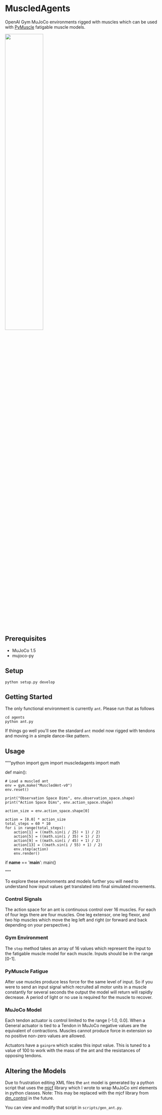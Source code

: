# MuscledAgents
OpenAI Gym MuJoCo environments rigged with muscles which can be used with
[PyMuscle](http://github.com/iandanforth/pymuscle) fatigable muscle models.

<img src="https://user-images.githubusercontent.com/446062/51863364-a7db2680-22f5-11e9-97e9-582feccf44c6.png" width="50%">

## Prerequisites

 - MuJoCo 1.5
 - mujoco-py

## Setup

```
python setup.py develop
```

## Getting Started

The only functional environment is currently `ant`. Please run that as follows

```
cd agents
python ant.py
```

If things go well you'll see the standard `ant` model now rigged with tendons
and moving in a simple dance-like pattern.

## Usage

"""python
import gym
import muscledagents
import math


def main():

    # Load a muscled ant
    env = gym.make("MuscledAnt-v0")
    env.reset()

    print("Observation Space Dims", env.observation_space.shape)
    print("Action Space Dims", env.action_space.shape)

    action_size = env.action_space.shape[0]

    action = [0.0] * action_size
    total_steps = 60 * 10
    for i in range(total_steps):
        action[1] = ((math.sin(i / 25) + 1) / 2)
        action[5] = ((math.sin(i / 35) + 1) / 2)
        action[9] = ((math.sin(i / 45) + 1) / 2)
        action[13] = ((math.sin(i / 55) + 1) / 2)
        env.step(action)
        env.render()


if __name__ == '__main__':
    main()

"""

To explore these environments and models further you will need to understand
how input values get translated into final simulated movements.

### Control Signals

The action space for an ant is continuous control over 16 muscles. For
each of four legs there are four muscles. One leg extensor, one leg flexor,
and two hip muscles which move the leg left and right (or forward and back
depending on your perspective.)

### Gym Environment

The `step` method takes an array of 16 values which represent the input to
the fatigable muscle model for each muscle. Inputs should be in the range [0-1].

### PyMuscle Fatigue

After use muscles produce less force for the same level of input. So if you
were to send an input signal which recruited all motor units in a muscle
constantly for several seconds the output the model will return will rapidly
decrease. A period of light or no use is required for the muscle to recover.

### MuJoCo Model

Each tendon actuator is control limited to the range [-1.0, 0.0]. When a
General actuator is tied to a Tendon in MuJoCo negative values are the
equivalent of contractions. Muscles cannot produce force in extension so no
positive non-zero values are allowed.

Actuators have a `gainprm` which scales this input value. This is tuned to
a value of 100 to work with the mass of the ant and the resistances of opposing
tendons.

## Altering the Models

Due to frustration editing XML files the `ant` model is generated by a python
script that uses the [mjcf](http://github.com/iandanforth/mjcf) library which 
I wrote to wrap MuJoCo xml elements in python classes. Note: This may
be replaced with the mjcf library from [dm_control](https://github.com/deepmind/dm_control/tree/master/dm_control/mjcf) in the future.

You can view and modify that script in `scripts/gen_ant.py`.
